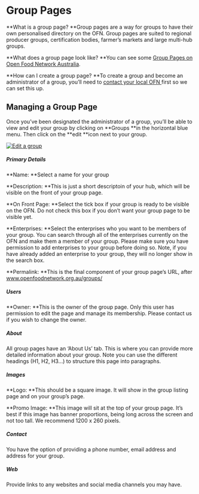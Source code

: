 # Group Pages

**What is a group page? **Group pages are a way for groups to have their own personalised directory on the OFN. Group pages are suited to regional producer groups, certification bodies, farmer’s markets and large multi-hub groups.

**What does a group page look like? **You can see some [Group Pages on Open Food Network Australia](https://openfoodnetwork.org.au/groups).

**How can I create a group page? **To create a group and become an administrator of a group, you’ll need to [contact your local OFN ](https://openfoodnetwork.org/contact/)first so we can set this up.

## Managing a Group Page

Once you’ve been designated the administrator of a group, you’ll be able to view and edit your group by clicking on **Groups **in the horizontal blue menu. Then click on the **edit **icon next to your group.

[![](https://openfoodnetwork.org/wp-content/uploads/2015/10/Edit-group.png "Edit a group")](https://openfoodnetwork.org/wp-content/uploads/2015/10/Edit-group.png)

##### **Primary Details**

**Name: **Select a name for your group

**Description: **This is just a short descriptoin of your hub, which will be visible on the front of your group page.

**On Front Page: **Select the tick box if your group is ready to be visible on the OFN. Do not check this box if you don’t want your group page to be visible yet.

**Enterprises: **Select the enterprises who you want to be members of your group. You can search through all of the enterprises currently on the OFN and make them a member of your group. Please make sure you have permission to add enterprises to your group before doing so. Note, if you have already added an enterprise to your group, they will no longer show in the search box.

**Permalink: **This is the final component of your group page’s URL, after www.openfoodnetwork.org.au/groups/

##### Users

**Owner: **This is the owner of the group page. Only this user has permission to edit the page and manage its membership. Please contact us if you wish to change the owner.

##### About

All group pages have an ‘About Us’ tab. This is where you can provide more detailed information about your group. Note you can use the different headings \(H1, H2, H3…\) to structure this page into paragraphs.

##### Images

**Logo: **This should be a square image. It will show in the group listing page and on your group’s page.

**Promo Image: **This image will sit at the top of your group page. It’s best if this image has banner proportions, being long across the screen and not too tall. We recommend 1200 x 260 pixels.

##### Contact

You have the option of providing a phone number, email address and address for your group.

##### Web

Provide links to any websites and social media channels you may have.


